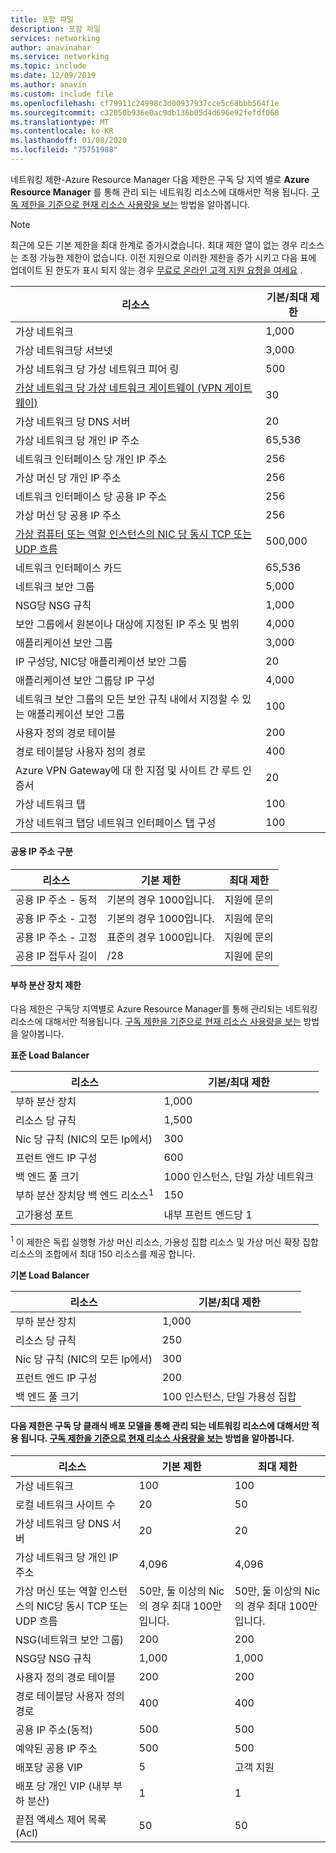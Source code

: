 ```yaml
---
title: 포함 파일
description: 포함 파일
services: networking
author: anavinahar
ms.service: networking
ms.topic: include
ms.date: 12/09/2019
ms.author: anavin
ms.custom: include file
ms.openlocfilehash: cf79911c24998c3d00937937cce5c68bbb564f1e
ms.sourcegitcommit: c32050b936e0ac9db136b05d4d696e92fefdf068
ms.translationtype: MT
ms.contentlocale: ko-KR
ms.lasthandoff: 01/08/2020
ms.locfileid: "75751988"
---
```

<a name="azure-resource-manager-virtual-networking-limits"></a>네트워킹 제한-Azure Resource Manager 다음 제한은 구독 당 지역 별로 **Azure Resource Manager** 를 통해 관리 되는 네트워킹 리소스에 대해서만 적용 됩니다. [구독 제한을 기준으로 현재 리소스 사용량을 보는](../articles/networking/check-usage-against-limits.md) 방법을 알아봅니다.

> [!NOTE]
> 최근에 모든 기본 제한을 최대 한계로 증가시켰습니다. 최대 제한 열이 없는 경우 리소스는 조정 가능한 제한이 없습니다. 이전 지원으로 이러한 제한을 증가 시키고 다음 표에 업데이트 된 한도가 표시 되지 않는 경우 [무료로 온라인 고객 지원 요청을 여세요](../articles/azure-resource-manager/resource-manager-quota-errors.md) .

| 리소스 | 기본/최대 제한 | 
| --- | --- |
| 가상 네트워크 |1,000 |
| 가상 네트워크당 서브넷 |3,000 |
| 가상 네트워크 당 가상 네트워크 피어 링 |500 |
| [가상 네트워크 당 가상 네트워크 게이트웨이 (VPN 게이트웨이)](../articles/vpn-gateway/vpn-gateway-about-vpngateways.md#gwsku) |30 |
| 가상 네트워크 당 DNS 서버 |20 |
| 가상 네트워크 당 개인 IP 주소 |65,536 |
| 네트워크 인터페이스 당 개인 IP 주소 |256 |
| 가상 머신 당 개인 IP 주소 |256 |
| 네트워크 인터페이스 당 공용 IP 주소 |256 |
| 가상 머신 당 공용 IP 주소 |256 |
| [가상 컴퓨터 또는 역할 인스턴스의 NIC 당 동시 TCP 또는 UDP 흐름](../articles/virtual-network/virtual-machine-network-throughput.md#flow-limits-and-recommendations) |500,000 |
| 네트워크 인터페이스 카드 |65,536 |
| 네트워크 보안 그룹 |5,000 |
| NSG당 NSG 규칙 |1,000 |
| 보안 그룹에서 원본이나 대상에 지정된 IP 주소 및 범위 |4,000 |
| 애플리케이션 보안 그룹 |3,000 |
| IP 구성당, NIC당 애플리케이션 보안 그룹 |20 |
| 애플리케이션 보안 그룹당 IP 구성 |4,000 |
| 네트워크 보안 그룹의 모든 보안 규칙 내에서 지정할 수 있는 애플리케이션 보안 그룹 |100 |
| 사용자 정의 경로 테이블 |200 |
| 경로 테이블당 사용자 정의 경로 |400 |
| Azure VPN Gateway에 대 한 지점 및 사이트 간 루트 인증서 |20 |
| 가상 네트워크 탭 |100 |
| 가상 네트워크 탭당 네트워크 인터페이스 탭 구성 |100 |

#### <a name="publicip-address"></a>공용 IP 주소 구분
| 리소스 | 기본 제한 | 최대 제한 |
| --- | --- | --- |
| 공용 IP 주소 - 동적 | 기본의 경우 1000입니다. |지원에 문의 |
| 공용 IP 주소 - 고정 | 기본의 경우 1000입니다. |지원에 문의 |
| 공용 IP 주소 - 고정 | 표준의 경우 1000입니다.|지원에 문의 |
| 공용 IP 접두사 길이 | /28 | 지원에 문의 |

#### <a name="load-balancer"></a>부하 분산 장치 제한
다음 제한은 구독당 지역별로 Azure Resource Manager를 통해 관리되는 네트워킹 리소스에 대해서만 적용됩니다. [구독 제한을 기준으로 현재 리소스 사용량을 보는](../articles/networking/check-usage-against-limits.md) 방법을 알아봅니다.

**표준 Load Balancer**

| 리소스                                | 기본/최대 제한         |
|-----------------------------------------|-------------------------------|
| 부하 분산 장치                          | 1,000                         |
| 리소스 당 규칙                      | 1,500                         |
| Nic 당 규칙 (NIC의 모든 Ip에서) | 300                           |
| 프런트 엔드 IP 구성             | 600                           |
| 백 엔드 풀 크기                          | 1000 인스턴스, 단일 가상 네트워크 |
| 부하 분산 장치당 백 엔드 리소스<sup>1<sup>   | 150                 |
| 고가용성 포트                 | 내부 프런트 엔드당 1      |

<sup>1</sup> 이 제한은 독립 실행형 가상 머신 리소스, 가용성 집합 리소스 및 가상 머신 확장 집합 리소스의 조합에서 최대 150 리소스를 제공 합니다.

**기본 Load Balancer**

| 리소스                                | 기본/최대 제한        |
|-----------------------------------------|------------------------------|
| 부하 분산 장치                          | 1,000                        |
| 리소스 당 규칙                      | 250                          |
| Nic 당 규칙 (NIC의 모든 Ip에서) | 300                          |
| 프런트 엔드 IP 구성             | 200                          |
| 백 엔드 풀 크기                           | 100 인스턴스, 단일 가용성 집합 |

#### <a name="virtual-networking-limits-classic"></a>다음 제한은 구독 당 **클래식** 배포 모델을 통해 관리 되는 네트워킹 리소스에 대해서만 적용 됩니다. [구독 제한을 기준으로 현재 리소스 사용량을 보는](../articles/networking/check-usage-against-limits.md) 방법을 알아봅니다.

| 리소스 | 기본 제한 | 최대 제한 |
| --- | --- | --- |
| 가상 네트워크 |100 |100 |
| 로컬 네트워크 사이트 수 |20 |50 |
| 가상 네트워크 당 DNS 서버 |20 |20 |
| 가상 네트워크 당 개인 IP 주소 |4,096 |4,096 |
| 가상 머신 또는 역할 인스턴스의 NIC당 동시 TCP 또는 UDP 흐름 |50만, 둘 이상의 Nic의 경우 최대 100만입니다. |50만, 둘 이상의 Nic의 경우 최대 100만입니다. |
| NSG(네트워크 보안 그룹) |200 |200 |
| NSG당 NSG 규칙 |1,000 |1,000 |
| 사용자 정의 경로 테이블 |200 |200 |
| 경로 테이블당 사용자 정의 경로 |400 |400 |
| 공용 IP 주소(동적) |500 |500 |
| 예약된 공용 IP 주소 |500 |500 |
| 배포당 공용 VIP |5 |고객 지원 |
| 배포 당 개인 VIP (내부 부하 분산) |1 |1 |
| 끝점 액세스 제어 목록 (Acl) |50 |50 |
